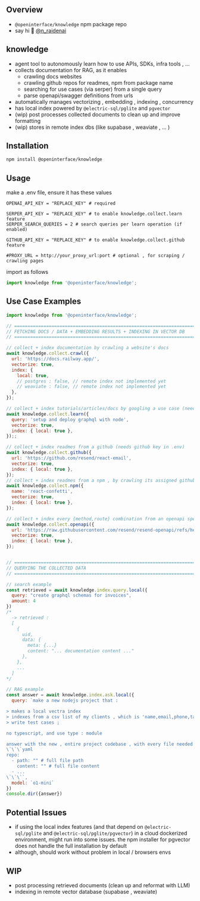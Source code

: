 ## Overview

- `@openinterface/knowledge` npm package repo
- say hi 👋 [@n_raidenai](https://x.com/n_raidenai)

## knowledge

- agent tool to autonomously learn how to use APIs, SDKs, infra tools , ...
- collects documentation for RAG, as it enables
  - crawling docs websites
  - crawling github repos for readmes, npm from package name
  - searching for use cases (via serper) from a single query
  - parse openapi/swagger definitions from urls
- automatically manages vectorizing , embedding , indexing , concurrency
- has local index powered by `@electric-sql/pglite` and `pgvector`
- (wip) post processes collected documents to clean up and improve formatting
- (wip) stores in remote index dbs (like supabase , weaviate , ... ) 

## Installation

```bash
npm install @openinterface/knowledge
```

## Usage

make a .env file, ensure it has these values

```env
OPENAI_API_KEY = "REPLACE_KEY" # required

SERPER_API_KEY = "REPLACE_KEY" # to enable knowledge.collect.learn feature
SERPER_SEARCH_QUERIES = 2 # search queries per learn operation (if enabled)

GITHUB_API_KEY = "REPLACE_KEY" # to enable knowledge.collect.github feature

#PROXY_URL = http://your_proxy_url:port # optional , for scraping / crawling pages
```

import as follows

```javascript
import knowledge from '@openinterface/knowledge';
```

## Use Case Examples

```javascript
import knowledge from '@openinterface/knowledge';

// ====================================================================
// FETCHING DOCS / DATA + EMBEDDING RESULTS + INDEXING IN VECTOR DB
// ====================================================================

// collect + index documentation by crawling a website's docs
await knowledge.collect.crawl({
  url: 'https://docs.railway.app/',
  vectorize: true,
  index: {
    local: true,
    // postgres : false, // remote index not implemented yet
    // weaviate : false, // remote index not implemented yet
  },
});

// collect + index tutorials/articles/docs by googling a use case (needs serper key in .env)
await knowledge.collect.learn({
  query: 'setup and deploy graphql with node',
  vectorize: true,
  index: { local: true },
});;

// collect + index readmes from a github (needs github key in .env)
await knowledge.collect.github({
  url: 'https://github.com/resend/react-email',
  vectorize: true,
  index: { local: true },
});
// collect + index readmes from a npm , by crawling its assigned github repo (needs github key in .env)
await knowledge.collect.npm({
  name: 'react-confetti',
  vectorize: true,
  index: { local: true },
});

// collect + index every {method,route} combination from an openapi specifications file url (can be yaml or json)
await knowledge.collect.openapi({
  url: 'https://raw.githubusercontent.com/resend/resend-openapi/refs/heads/main/resend.yaml',
  vectorize: true,
  index: { local: true },
});


// ====================================================================
// QUERYING THE COLLECTED DATA
// ====================================================================

// search example
const retrieved = await knowledge.index.query.local({
  query: "create graphql schemas for invoices",
  amount: 4
})
/*
  -> retrieved : 
  [
    {
      uid,
      data: {
        meta: {...}
        content: "... documentation content ..."
      },
    },
    ...
  ]
*/

// RAG example
const answer = await knowledge.index.ask.local({
  query: `make a new nodejs project that :

> makes a local vectra index
> indexes from a csv list of my clients , which is 'name,email,phone,task_description'
> write test cases ;

no typescript, and use type : module

answer with the new , entire project codebase , with every file needed (including any example), in format :
\`\`\`yaml
repo:
  - path: "" # full file path
    content: "" # full file content
  - ...
\`\`\``,
  model: `o1-mini`
})
console.dir({answer})
```

## Potential Issues

- if using the local index features (and that depend on `@electric-sql/pglite` and `@electric-sql/pglite/pgvector`) in a cloud dockerized environment, might run into some issues.
  the npm installer for pgvector does not handle the full installation by default
- although, should work without problem in local / browsers envs

## WIP

- post processing retrieved documents (clean up and reformat with LLM)
- indexing in remote vector database (supabase , weaviate)